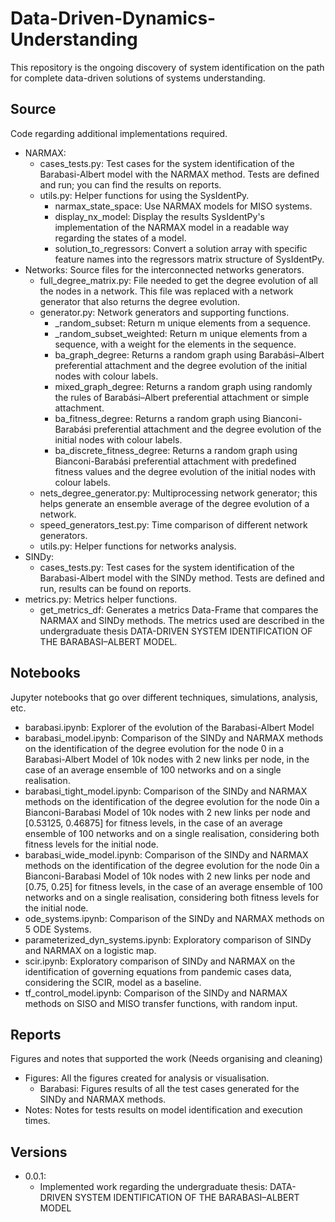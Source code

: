 # Data-Driven-Dynamics-Understanding

This repository is the ongoing discovery of system identification on the path for complete data-driven solutions of systems understanding.

## Source

Code regarding additional implementations required.

- NARMAX:
  - cases_tests.py: Test cases for the system identification of the Barabasi-Albert model with the NARMAX method. Tests are defined and run; you can find the results on reports.
  - utils.py: Helper functions for using the SysIdentPy.
    - narmax_state_space: Use NARMAX models for MISO systems.
    - display_nx_model: Display the results SysIdentPy's implementation of the NARMAX model in a readable way regarding the states of a model.
    - solution_to_regressors: Convert a solution array with specific feature names into the regressors matrix structure of SysIdentPy.
- Networks: Source files for the interconnected networks generators.
  - full_degree_matrix.py: File needed to get the degree evolution of all the nodes in a network. This file was replaced with a network generator that also returns the degree evolution.
  - generator.py: Network generators and supporting functions.
    - _random_subset: Return m unique elements from a sequence.
    - _random_subset_weighted: Return m unique elements from a sequence, with a weight for the elements in the sequence.
    - ba_graph_degree: Returns a random graph using Barabási–Albert preferential attachment and the degree evolution of the initial nodes with colour labels.
    - mixed_graph_degree: Returns a random graph using randomly the rules of Barabási–Albert preferential attachment or simple attachment.
    - ba_fitness_degree: Returns a random graph using Bianconi-Barabási preferential attachment and the degree evolution of the initial nodes with colour labels.
    - ba_discrete_fitness_degree: Returns a random graph using Bianconi-Barabási preferential attachment with predefined fitness values and the degree evolution of the initial nodes with colour labels.
  - nets_degree_generator.py: Multiprocessing network generator; this helps generate an ensemble average of the degree evolution of a network.
  - speed_generators_test.py: Time comparison of different network generators.
  - utils.py: Helper functions for networks analysis.
- SINDy:
  - cases_tests.py: Test cases for the system identification of the Barabasi-Albert model with the SINDy method. Tests are defined and run, results can be found on reports.
- metrics.py: Metrics helper functions.
  - get_metrics_df: Generates a metrics Data-Frame that compares the NARMAX and SINDy methods. The metrics used are described in the undergraduate thesis DATA-DRIVEN SYSTEM IDENTIFICATION OF THE BARABASI–ALBERT MODEL.

## Notebooks

Jupyter notebooks that go over different techniques, simulations, analysis, etc.

- barabasi.ipynb: Explorer of the evolution of the Barabasi-Albert Model
- barabasi_model.ipynb: Comparison of the SINDy and NARMAX methods on the identification of the degree evolution for the node 0 in a Barabasi-Albert Model of 10k nodes with 2 new links per node, in the case of an average ensemble of 100 networks and on a single realisation.
- barabasi_tight_model.ipynb: Comparison of the SINDy and NARMAX methods on the identification of the degree evolution for the node 0in a Bianconi-Barabasi Model of 10k nodes with 2 new links per node and [0.53125, 0.46875] for fitness levels, in the case of an average ensemble of 100 networks and on a single realisation, considering both fitness levels for the initial node.
- barabasi_wide_model.ipynb: Comparison of the SINDy and NARMAX methods on the identification of the degree evolution for the node 0in a Bianconi-Barabasi Model of 10k nodes with 2 new links per node and [0.75, 0.25] for fitness levels, in the case of an average ensemble of 100 networks and on a single realisation, considering both fitness levels for the initial node.
- ode_systems.ipynb: Comparison of the SINDy and NARMAX methods on 5 ODE Systems.
- parameterized_dyn_systems.ipynb: Exploratory comparison of SINDy and NARMAX on a logistic map.
- scir.ipynb: Exploratory comparison of SINDy and NARMAX on the identification of governing equations from pandemic cases data, considering the SCIR, model as a baseline.
- tf_control_model.ipynb: Comparison of the SINDy and NARMAX methods on SISO and MISO transfer functions, with random input.

## Reports

Figures and notes that supported the work (Needs organising and cleaning)

- Figures: All the figures created for analysis or visualisation.
  - Barabasi: Figures results of all the test cases generated for the SINDy and NARMAX methods.
- Notes: Notes for tests results on model identification and execution times.

## Versions

- 0.0.1:
  - Implemented work regarding the undergraduate thesis: DATA-DRIVEN SYSTEM IDENTIFICATION OF THE BARABASI–ALBERT MODEL